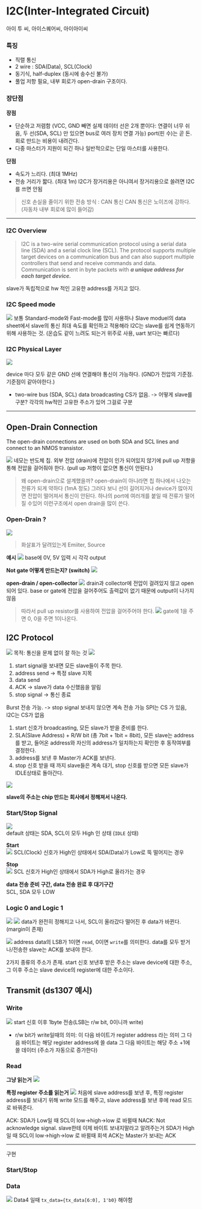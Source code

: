 # I2C(Inter-Integrated Circuit) 
아이 투 씨, 아이스퀘어씨, 아이아이씨

### 특징
- 직렬 통신
- 2 wire : SDA(Data), SCL(Clock)
- 동기식, half-duplex (동시에 송수신 불가)
- 풀업 저항 필요, 내부 회로가 open-drain 구조이다.

### 장단점
**장점**
- 단순하고 저렴함 (VCC, GND 빼면 실제 데이터 선은 2개 뿐이다: 연결이 너무 쉬움, 두 선(SDA, SCL) 만 있으면 bus로 여러 장치 연결 가능)
port(핀 수)는 곧 돈. 회로 만드는 비용이 내려간다.
- 다중 마스터가 지원이 되긴 하나 일반적으로는 단일 마스터를 사용한다.

**단점**
- 속도가 느리다. (최대 1MHz)
- 전송 거리가 짧다. (최대 1m)
I2C가 장거리용은 아니여서 장거리용으로 쓸려면 I2C를 쓰면 안됨

> 신호 손실을 줄이기 위한 전송 방식 : CAN 통신
CAN 통신은 노이즈에 강하다. (자동차 내부 회로에 많이 들어감)


---
### I2C Overview
> I2C is a two-wire serial communication protocol using a serial data line (SDA) and a serial clock line (SCL). 
The protocol supports multiple target devices on a communication bus and can also support multiple controllers that send and receive commands and data. Communication is sent in byte packets with ***a unique address for each target device.***

slave가 독립적으로 hw 적인 고유한 address를 가지고 있다. 

### I2C Speed mode
![](I2Cmode.png)
보통 Standard-mode와 Fast-mode를 많이 사용하나 Slave moduel의 data sheet에서 slave의 통신 최대 속도를 확인하고 적용해라
I2C는 slave를 쉽게 연동하기 위해 사용하는 것. (온습도 같이 느려도 되는거 위주로 사용, uart 보다는 빠르다)

### I2C Physical Layer
![](I2C_Physical_Layer.png)

device 마다 모두 같은 GND 선에 연결해야 통신이 가능하다. (GND가 전압의 기준점. 기준점이 같아야한다.)

- two-wire bus (SDA, SCL)
data broadcasting
CS가 없음. -> 어떻게 slave를 구분?
각각의 hw적인 고유한 주소가 있어 그걸로 구분

---

## Open-Drain Connection
The open-drain connections are used on both SDA and SCL lines and connect to an NMOS transistor.

![](openDrainConnection.png)
네모는 반도체 칩.
외부 전압 (drain)에 전압이 인가 되어있지 않기에 pull up 저항을 통해 전압을 걸어줘야 한다. (pull up 저항이 없으면 통신이 안된다.)

> 왜 open-drain으로 설계했을까?
open-drain이 아니라면 칩 하나에서 나오는 전류가 되게 약하다 (1mA 정도)
그러다 보니 선이 길어지거나 device가 많아지면 전압이 떨어져서 통신이 안된다.
하나의 port에 여러개를 붙일 때 전류가 떨어질 수있어 이런구조에서 open drain을 많이 쓴다. 

### Open-Drain ? 
![](TR.png)

> 화살표가 달려있는게 Emiiter, Source

**예시**
![](1.png)
base에 0V, 5V 입력 시 각각 output

**Not gate 어떻게 만드는지? (switch)**
![](2.png)

**open-drain / open-collector**
![](3.png)
drain과 collector에 전압이 걸려있지 않고 open 되어 있다.
base or gate에 전압을 걸어주어도 출력값이 없기 때문에 output이 나가지 않음
> 따라서 pull up resistor를 사용하여 전압을 걸어주어야 한다.
![](4.png)
gate에 1을 주면 0, 0을 주면 1이나온다.



## I2C Protocol
![](5.png)
목적: 통신을 문제 없이 잘 하는 것
![](communication_frame.png)
1. start signal을 보내면 모든 slave들이 주목 한다. 
2. address send -> 특정 slave 지목
3. data send
4. ACK -> slave가 data 수신했음을 알림
5. stop signal -> 통신 종료


Burst 전송 가능. -> stop signal 보내지 않으면 계속 전송 가능
SPI는 CS 가 있음, I2C는 CS가 없음


1. start 신호가 broadcasting, 모든 slave가 받을 준비를 한다.
2. SLA(Slave Address) + R/W bit (총 7bit + 1bit = 8bit), 모든 slave는 address를 받고, 들어온 address와 자신의 address가 일치하는지 확인한 후 동작여부를 결정한다.
3. address를 보낸 후 Master가 ACK를 보낸다.
4. stop 신호 받을 때 까지 slave들은 계속 대기, stop 신호를 받으면 모든 slave가 IDLE상태로 돌아간다.

![](typical_data_transmission.png)

**slave의 주소는 chip 만드는 회사에서 정해져서 나온다.**

### Start/Stop Signal
![](start_stop_sig.png)  
default 상태는 SDA, SCL이 모두 High 인 상태 (`IDLE` 상태)   

**Start**  
![](start.png)
SCL(Clock) 신호가 High인 상태에서 SDA(Data)가 Low로 뚝 떨어지는 경우  

**Stop**  
![](stop.png)
SCL 신호가 High인 상태에서 SDA가 High로 올라가는 경우

**data 전송 준비 구간, data 전송 완료 후 대기구간**   
SCL, SDA 모두 LOW

### Logic 0 and Logic 1
![](digital1and0.png)
![](img0.png)
data가 완전히 정해지고 나서, SCL이 올라갔다 떨어진 후 data가 바뀐다. (margin이 존재)

![](img1.png)
address data의 LSB가 1이면 `read`, 0이면 `write`를 의미한다.
data를 모두 받거나/전송한 slave는 ACK를 보내야 한다.


2가지 종류의 주소가 존재.
start 신호 보낸후 받은 주소는 slave device에 대한 주소, 그 이후 주소는 slave device의 register에 대한 주소이다.


## Transmit (ds1307 예시)
### Write
![](write.png)
start 신호 이후 1byte 전송(LSB는 r/w bit, 0이니까 write)

- r/w bit가 write일때의 의미:
이 다음 바이트가 register address 라는 의미
그 다음 바이트는 해당 register address에 쓸 data
그 다음 바이트는 해당 주소 +1에 쓸 데이터
(주소가 자동으로 증가한다)

### Read
**그냥 읽는거**
![](read1.png)

**특정 register 주소를 읽는거**
![](read2.png)
처음에 slave address를 보낸 후, 특정 register address를 보내기 위해 write 모드를 해주고, slave address를 보낸 후에 read 모드로 바꿔준다.

ACK: SDA가 Low일 때 SCL이 low->high->low 로 바뀔때
NACK: Not acknowledge signal.
slave한테 이제 바이트 보내지말라고 알려주는거
SDA가 High일 때 SCL이 low->high->low 로 바뀔때
회색 ACK는 Master가 보내는 ACK

---
구현
### Start/Stop



### Data
![](data0.png)
Data4 일때 `tx_data={tx_data[6:0], 1'b0}` 해야함
